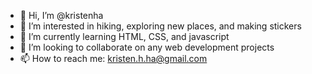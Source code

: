 - 👋 Hi, I’m @kristenha
- 👀 I’m interested in hiking, exploring new places, and making stickers
- 🌱 I’m currently learning HTML, CSS, and javascript
- 💞️ I’m looking to collaborate on any web development projects
- 📫 How to reach me: kristen.h.ha@gmail.com

<!---
kristenha/kristenha is a ✨ special ✨ repository because its `README.md` (this file) appears on your GitHub profile.
You can click the Preview link to take a look at your changes.
--->
